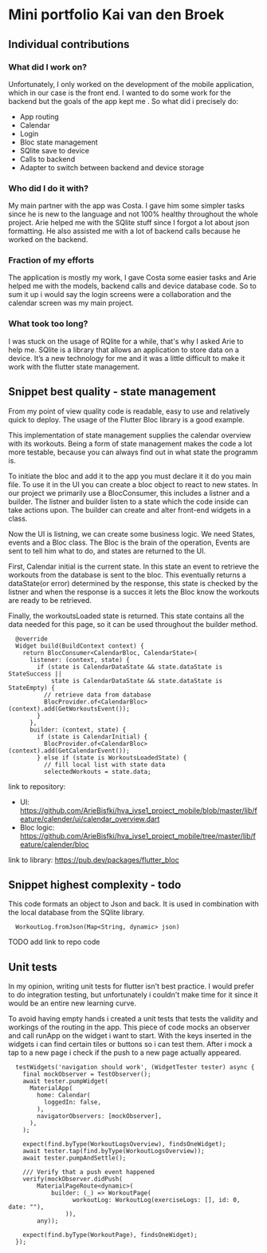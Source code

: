 # Mini portfolio Kai van den Broek


## Individual contributions

### What did I work on?
Unfortunately, I only worked on the development of the mobile application, which in our case is the front end. I wanted to do some work for the backend but the goals of the app kept me .
So what did i precisely do:
- App routing
- Calendar
- Login
- Bloc state management
- SQlite save to device
- Calls to backend
- Adapter to switch between backend and device storage
  
### Who did I do it with?
My main partner with the app was Costa. I gave him some simpler tasks since he is new to the language and not 100% healthy throughout the whole project. Arie helped me with the SQlite stuff since I
forgot a lot about json formatting. He also assisted me with a lot of backend calls because he worked on the backend.

### Fraction of my efforts
The application is mostly my work, I gave Costa some easier tasks and Arie helped me with the models, backend calls and device database code. So to sum it up i would say the login screens were a collaboration and the calendar screen was my main project.

### What took too long?
I was stuck on the usage of RQlite for a while, that's why I asked Arie to help me. SQlite is a library that allows an application to store data on a device. It’s a new technology for me and it was a little difficult to make it work with the flutter state management.


## Snippet best quality - state management

From my point of view quality code is readable, easy to use and relatively quick to deploy. The usage of the Flutter Bloc library is a good example.

This implementation of state management supplies the calendar overview with its workouts. Being a form of state management makes the code a lot more testable, because you can always find out in what state the programm is.

To initiate the bloc and add it to the app you must declare it it do you main file. To use it in the UI you can create a bloc object to react to new states. In our project we primarily use a BlocConsumer, this includes a listner and a builder. The listner and builder listen to a state which the code inside can take actions upon. The builder can create and alter front-end widgets in a class.

Now the UI is listning, we can create some business logic. We need States, events and a Bloc class. The Bloc is the brain of the operation, Events are sent to tell him what to do, and states are returned to the UI.

First, Calendar initial is the current state. In this state an event to retrieve the workouts from the database is sent to the bloc. This eventually returns a dataState(or error) determined by the response, this state is checked by the listner and when the response is a succes it lets the Bloc know the workouts are ready to be retrieved.

Finally, the workoutsLoaded state is returned. This state contains all the data needed for this page, so it can be used throughout the builder method.

```
  @override
  Widget build(BuildContext context) {
    return BlocConsumer<CalendarBloc, CalendarState>(
      listener: (context, state) {
        if (state is CalendarDataState && state.dataState is StateSuccess ||
            state is CalendarDataState && state.dataState is StateEmpty) {
          // retrieve data from database
          BlocProvider.of<CalendarBloc>(context).add(GetWorkoutsEvent());
        }
      },
      builder: (context, state) {
        if (state is CalendarInitial) {
          BlocProvider.of<CalendarBloc>(context).add(GetCalendarEvent());
        } else if (state is WorkoutsLoadedState) {
          // fill local list with state data
          selectedWorkouts = state.data;
```
link to repository: 
- UI: https://github.com/ArieBisfki/hva_ivse1_project_mobile/blob/master/lib/feature/calender/ui/calendar_overview.dart
- Bloc logic: https://github.com/ArieBisfki/hva_ivse1_project_mobile/tree/master/lib/feature/calender/bloc

link to library: https://pub.dev/packages/flutter_bloc

## Snippet highest complexity - todo


This code formats an object to Json and back. It is used in combination with the local database from the SQlite library.

```
  WorkoutLog.fromJson(Map<String, dynamic> json)

```

TODO add link to repo code

## Unit tests
In my opinion, writing unit tests for flutter isn't best practice. I would prefer to do integration testing, but unfortunately i couldn't make time for it since it would be an entire new learning curve.

To avoid having empty hands i created a unit tests that tests the validity and workings of the routing in the app. This piece of code mocks an observer and call runApp on the widget i want to start. With the keys inserted in the widgets i can find certain tiles or buttons so i can test them. After i mock a tap to a new page i check if the push to a new page actually appeared.

```
  testWidgets('navigation should work', (WidgetTester tester) async {
    final mockObserver = TestObserver();
    await tester.pumpWidget(
      MaterialApp(
        home: Calendar(
          loggedIn: false,
        ),
        navigatorObservers: [mockObserver],
      ),
    );

    expect(find.byType(WorkoutLogsOverview), findsOneWidget);
    await tester.tap(find.byType(WorkoutLogsOverview));
    await tester.pumpAndSettle();

    /// Verify that a push event happened
    verify(mockObserver.didPush(
        MaterialPageRoute<dynamic>(
            builder: (_) => WorkoutPage(
                  workoutLog: WorkoutLog(exerciseLogs: [], id: 0, date: ""),
                )),
        any));

    expect(find.byType(WorkoutPage), findsOneWidget);
  });
```